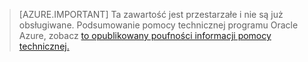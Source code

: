 > [AZURE.IMPORTANT]  Ta zawartość jest przestarzałe i nie są już obsługiwane.  Podsumowanie pomocy technicznej programu Oracle Azure, zobacz [to opublikowany poufności informacji pomocy technicznej.](http://www.oracle.com/technetwork/topics/cloud/faq-1963009.html#support)